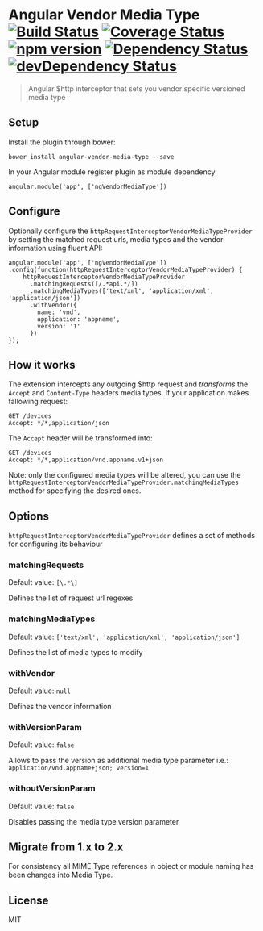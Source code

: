 # Angular Vendor Media Type [![Build Status](https://travis-ci.org/jmnarloch/angular-vendor-media-type.svg?branch=master)](https://travis-ci.org/jmnarloch/angular-vendor-media-type) [![Coverage Status](https://coveralls.io/repos/jmnarloch/angular-vendor-media-type/badge.svg?branch=master&service=github)](https://coveralls.io/github/jmnarloch/angular-vendor-media-type?branch=master) [![npm version](https://badge.fury.io/js/angular-vendor-media-type.svg)](http://badge.fury.io/js/angular-vendor-media-type) [![Dependency Status](https://david-dm.org/jmnarloch/angular-vendor-media-type.svg)](https://david-dm.org/jmnarloch/angular-vendor-media-type) [![devDependency Status](https://david-dm.org/jmnarloch/angular-vendor-media-type/dev-status.svg)](https://david-dm.org/jmnarloch/angular-vendor-media-type#info=devDependencies)

> Angular $http interceptor that sets you vendor specific versioned media type

## Setup

Install the plugin through bower:

```
bower install angular-vendor-media-type --save
```

In your Angular module register plugin as module dependency

```
angular.module('app', ['ngVendorMediaType'])
```

## Configure

Optionally configure the `httpRequestInterceptorVendorMediaTypeProvider` by setting the matched request urls,
media types and the vendor information using fluent API:

```
angular.module('app', ['ngVendorMediaType'])
.config(function(httpRequestInterceptorVendorMediaTypeProvider) {
    httpRequestInterceptorVendorMediaTypeProvider
      .matchingRequests([/.*api.*/])
      .matchingMediaTypes(['text/xml', 'application/xml', 'application/json'])
      .withVendor({
        name: 'vnd',
        application: 'appname',
        version: '1'
      })
});
```

## How it works

The extension intercepts any outgoing $http request and *transforms* the `Accept` and `Content-Type` headers media types. 
If your application makes fallowing request:
  
```
GET /devices
Accept: */*,application/json
```

The `Accept` header will be transformed into:
 
```
GET /devices
Accept: */*,application/vnd.appname.v1+json
```

Note: only the configured media types will be altered, you can use the 
`httpRequestInterceptorVendorMediaTypeProvider.matchingMediaTypes` method for specifying the desired ones.

## Options

`httpRequestInterceptorVendorMediaTypeProvider` defines a set of methods for configuring its behaviour

### matchingRequests
Default value: `[\.*\]`

Defines the list of request url regexes

### matchingMediaTypes
Default value: `['text/xml', 'application/xml', 'application/json']`

Defines the list of media types to modify

### withVendor
Default value: `null`

Defines the vendor information

### withVersionParam
Default value: `false`

Allows to pass the version as additional media type parameter i.e.: `application/vnd.appname+json; version=1`

### withoutVersionParam
Default value: `false`

Disables passing the media type version parameter

## Migrate from 1.x to 2.x

For consistency all MIME Type references in object or module naming has been changes into Media Type. 

## License

MIT